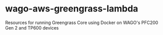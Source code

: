 # wago-aws-greengrass-lambda
Resources for running Greengrass Core using Docker on WAGO's PFC200 Gen 2 and TP600 devices
